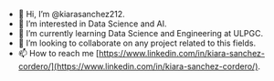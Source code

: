 - 👋 Hi, I’m @kiarasanchez212.
- 👀 I’m interested in Data Science and AI.
- 🌱 I’m currently learning Data Science and Engineering at ULPGC.
- 💞️ I’m looking to collaborate on any project related to this fields.
- 📫 How to reach me [https://www.linkedin.com/in/kiara-sanchez-cordero/](https://www.linkedin.com/in/kiara-sanchez-cordero/).

<!---
kiarasanchez212/kiarasanchez212 is a ✨ special ✨ repository because its `README.md` (this file) appears on your GitHub profile.
You can click the Preview link to take a look at your changes.
--->
